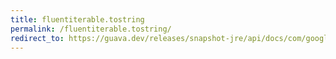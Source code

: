 ```yaml
---
title: fluentiterable.tostring
permalink: /fluentiterable.tostring/
redirect_to: https://guava.dev/releases/snapshot-jre/api/docs/com/google/common/collect/FluentIterable.html#toString--
---
```

